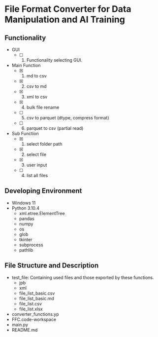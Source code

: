 # File Format Converter for Data Manipulation and AI Training

## Functionality
- GUI
    - [ ] 1. Functionality selecting GUI.
- Main Function
    - [x] 1. md to csv
    - [x] 2. csv to md
    - [x] 3. xml to csv
    - [x] 4. bulk file rename
    - [ ] 5. csv to parquet (dtype, compress format)
    - [ ] 6. parquet to csv (partial read)
- Sub Function
    - [x] 1. select folder path
    - [x] 2. select file
    - [x] 3. user input
    - [ ] 4. list all files

## Developing Environment
- Windows 11
- Python 3.10.4
    - xml.etree.ElementTree
    - pandas
    - numpy
    - os
    - glob
    - tkinter
    - subprocess
    - pathlib

## File Structure and Description
- test_file: Containing used files and those exported by these functions.
    - jpb
    - xml
    - file_list_basic.csv
    - file_list_basic.md
    - file_list.csv
    - file_list.xlsx
- converter_functions.yp
- FFC.code-workspace
- main.py
- README.md
